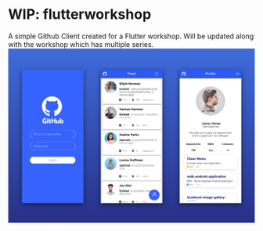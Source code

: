 # WIP: flutterworkshop

A simple Github Client created for a Flutter workshop.
Will be updated along with the workshop which has multiple series.
![](https://raw.githubusercontent.com/oantajames/flutter-workshop/master/art/screens.png)


